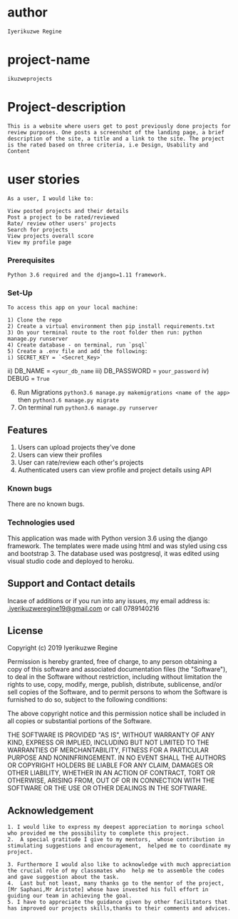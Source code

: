 # author
    Iyerikuzwe Regine
# project-name
    ikuzweprojects
# Project-description

    This is a website where users get to post previously done projects for review purposes. One posts a screenshot of the landing page, a brief description of the site, a title and a link to the site. The project is the rated based on three criteria, i.e Design, Usability and Content
# user stories
    As a user, I would like to:

    View posted projects and their details
    Post a project to be rated/reviewed
    Rate/ review other users' projects
    Search for projects 
    View projects overall score
    View my profile page

### Prerequisites

    Python 3.6 required and the django=1.11 framework.

### Set-Up

    To access this app on your local machine:

    1) Clone the repo
    2) Create a virtual environment then pip install requirements.txt
    3) On your terminal route to the root folder then run: python manage.py runserver
    4) Create database - on terminal, run `psql`
    5) Create a .env file and add the following:
    i) SECRET_KEY = `<Secret_Key>`
   ii) DB_NAME = `<your_db_name`
  iii) DB_PASSWORD = `your_password`
   iv) DEBUG = `True`
   
 6) Run Migrations `python3.6 manage.py makemigrations <name of the app>` then `python3.6 manage.py migrate`
 7) On terminal run `python3.6 manage.py runserver`

## Features
1) Users can upload projects they've done
2) Users can view their profiles
3) User can rate/review each other's projects
4) Authenticated users can view profile and project details using API


### Known bugs

There are no known bugs.

### Technologies used

This application was made with Python version 3.6 using the django framework. The templates were made using html and was styled using css and bootstrap 3. The database used was postgresql, it was edited using visual studio code and deployed to heroku.

## Support and Contact details
Incase of additions or if you run into any issues, my email address is: .iyerikuzweregine19@gmail.com
or call 0789140216

## License

Copyright (c) 2019 Iyerikuzwe Regine

Permission is hereby granted, free of charge, to any person obtaining a copy of this software and associated documentation files (the "Software"), to deal in the Software without restriction, including without limitation the rights to use, copy, modify, merge, publish, distribute, sublicense, and/or sell copies of the Software, and to permit persons to whom the Software is furnished to do so, subject to the following conditions:

The above copyright notice and this permission notice shall be included in all copies or substantial portions of the Software.

THE SOFTWARE IS PROVIDED "AS IS", WITHOUT WARRANTY OF ANY KIND, EXPRESS OR IMPLIED, INCLUDING BUT NOT LIMITED TO THE WARRANTIES OF MERCHANTABILITY, FITNESS FOR A PARTICULAR PURPOSE AND NONINFRINGEMENT. IN NO EVENT SHALL THE AUTHORS OR COPYRIGHT HOLDERS BE LIABLE FOR ANY CLAIM, DAMAGES OR OTHER LIABILITY, WHETHER IN AN ACTION OF CONTRACT, TORT OR OTHERWISE, ARISING FROM, OUT OF OR IN CONNECTION WITH THE SOFTWARE OR THE USE OR OTHER DEALINGS IN THE SOFTWARE.

## Acknowledgement
    1. I would like to express my deepest appreciation to moringa school who provided me the possibility to complete this project.
    2.  A special gratitude I give to my mentors,  whose contribution in stimulating suggestions and encouragement,  helped me to coordinate my project.

    3. Furthermore I would also like to acknowledge with much appreciation the crucial role of my classmates who  help me to assemble the codes and gave suggestion about the task.
    4.  Last but not least, many thanks go to the mentor of the project, [Mr Saphani,Mr Aristote] whose have invested his full effort in guiding our team in achieving the goal.
    5. I have to appreciate the guidance given by other facilitators that has improved our projects skills,thanks to their comments and advices.